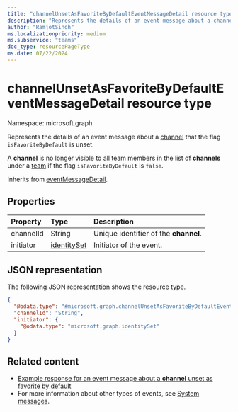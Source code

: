 ```yaml
---
title: "channelUnsetAsFavoriteByDefaultEventMessageDetail resource type"
description: "Represents the details of an event message about a channel unset as favorite by default."
author: "RamjotSingh"
ms.localizationpriority: medium
ms.subservice: "teams"
doc_type: resourcePageType
ms.date: 07/22/2024
---
```


# channelUnsetAsFavoriteByDefaultEventMessageDetail resource type

Namespace: microsoft.graph

Represents the details of an event message about a [channel](../resources/channel.md) that the flag `isFavoriteByDefault` is unset.

A **channel** is no longer visible to all team members in the list of **channels** under a [team](../resources/team.md) if the flag `isFavoriteByDefault` is `false`.

Inherits from [eventMessageDetail](../resources/eventmessagedetail.md).

## Properties
|Property|Type|Description|
|:---|:---|:---|
|channelId|String|Unique identifier of the **channel**.|
|initiator|[identitySet](../resources/identityset.md)|Initiator of the event.|

## JSON representation
The following JSON representation shows the resource type.
<!-- {
  "blockType": "resource",
  "@odata.type": "microsoft.graph.channelUnsetAsFavoriteByDefaultEventMessageDetail",
  "baseType": "microsoft.graph.eventMessageDetail"
}
-->
``` json
{
  "@odata.type": "#microsoft.graph.channelUnsetAsFavoriteByDefaultEventMessageDetail",
  "channelId": "String",
  "initiator": {
    "@odata.type": "microsoft.graph.identitySet"
  }
}
```


## Related content
- [Example response for an event message about a **channel** unset as favorite by default](/graph/system-messages/#channel-unset-as-favorite-by-default)
- For more information about other types of events, see [System messages](/graph/system-messages).
